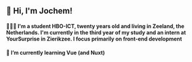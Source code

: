 ## 👋 Hi, I'm Jochem!
#### 🙋🏼‍♂️ I'm a student HBO-ICT, twenty years old and living in Zeeland, the Netherlands. I'm currently in the third year of my study and an intern at YourSurprise in Zierikzee. I focus primarily on front-end development
#### 🌱 I’m currently learning Vue (and Nuxt)

<!--
**jochemvogel/jochemvogel** is a ✨ _special_ ✨ repository because its `README.md` (this file) appears on your GitHub profile.

Here are some ideas to get you started:

- 🔭 I’m currently working on ...
- 🌱 I’m currently learning ...
- 👯 I’m looking to collaborate on ...
- 🤔 I’m looking for help with ...
- 💬 Ask me about ...
- 📫 How to reach me: ...
- 😄 Pronouns: ...
- ⚡ Fun fact: ...
-->
